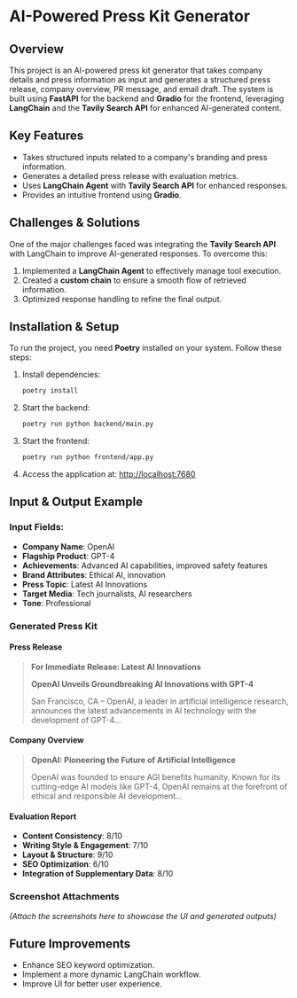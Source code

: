 # AI-Powered Press Kit Generator

## Overview
This project is an AI-powered press kit generator that takes company details and press information as input and generates a structured press release, company overview, PR message, and email draft. The system is built using **FastAPI** for the backend and **Gradio** for the frontend, leveraging **LangChain** and the **Tavily Search API** for enhanced AI-generated content.

## Key Features
- Takes structured inputs related to a company's branding and press information.
- Generates a detailed press release with evaluation metrics.
- Uses **LangChain Agent** with **Tavily Search API** for enhanced responses.
- Provides an intuitive frontend using **Gradio**.

## Challenges & Solutions
One of the major challenges faced was integrating the **Tavily Search API** with LangChain to improve AI-generated responses. To overcome this:
1. Implemented a **LangChain Agent** to effectively manage tool execution.
2. Created a **custom chain** to ensure a smooth flow of retrieved information.
3. Optimized response handling to refine the final output.

## Installation & Setup
To run the project, you need **Poetry** installed on your system. Follow these steps:

1. Install dependencies:
   ```bash
   poetry install
   ```
2. Start the backend:
   ```bash
   poetry run python backend/main.py
   ```
3. Start the frontend:
   ```bash
   poetry run python frontend/app.py
   ```
4. Access the application at: [http://localhost:7680](http://localhost:7680)

## Input & Output Example

### **Input Fields**:
- **Company Name**: OpenAI
- **Flagship Product**: GPT-4
- **Achievements**: Advanced AI capabilities, improved safety features
- **Brand Attributes**: Ethical AI, innovation
- **Press Topic**: Latest AI Innovations
- **Target Media**: Tech journalists, AI researchers
- **Tone**: Professional

### **Generated Press Kit**
#### **Press Release**
> **For Immediate Release: Latest AI Innovations**
>
> **OpenAI Unveils Groundbreaking AI Innovations with GPT-4**
>
> San Francisco, CA – OpenAI, a leader in artificial intelligence research, announces the latest advancements in AI technology with the development of GPT-4...

#### **Company Overview**
> **OpenAI: Pioneering the Future of Artificial Intelligence**
>
> OpenAI was founded to ensure AGI benefits humanity. Known for its cutting-edge AI models like GPT-4, OpenAI remains at the forefront of ethical and responsible AI development...

#### **Evaluation Report**
- **Content Consistency**: 8/10
- **Writing Style & Engagement**: 7/10
- **Layout & Structure**: 9/10
- **SEO Optimization**: 6/10
- **Integration of Supplementary Data**: 8/10

### **Screenshot Attachments**
_(Attach the screenshots here to showcase the UI and generated outputs)_

## Future Improvements
- Enhance SEO keyword optimization.
- Implement a more dynamic LangChain workflow.
- Improve UI for better user experience.



